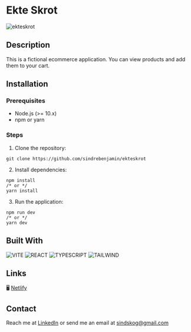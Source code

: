 # Ekte Skrot
![ekteskrot](https://github.com/sindrebenjamin/ekteskrot/assets/111867312/2608afd4-0d6a-46a7-a71a-19f22de85738)

## Description

This is a fictional ecommerce application. You can view products and add them to your cart. 

## Installation

### Prerequisites

- Node.js (>= 10.x)
- npm or yarn

### Steps

1. Clone the repository:

```
git clone https://github.com/sindrebenjamin/ekteskrot
```

2. Install dependencies:

```
npm install
/* or */
yarn install
```

3. Run the application:

```
npm run dev
/* or */
yarn dev
```

## Built With

![VITE](https://img.shields.io/badge/Vite-B73BFE?style=for-the-badge&logo=vite&logoColor=FFD62E)
![REACT](https://img.shields.io/badge/React-20232A?style=for-the-badge&logo=react&logoColor=61DAFB)
![TYPESCRIPT](https://img.shields.io/badge/TypeScript-007ACC?style=for-the-badge&logo=typescript&logoColor=white)
![TAILWIND](https://img.shields.io/badge/Tailwind_CSS-38B2AC?style=for-the-badge&logo=tailwind-css&logoColor=white)

## Links

🖥️ [Netlify](https://fanciful-dolphin-87bfd0.netlify.app/ "View the project live on Netlify")  

## Contact

Reach me at [LinkedIn](https://www.linkedin.com/in/sindre-skoglund-hansen-673825148/) or send me an email at sindskog@gmail.com
